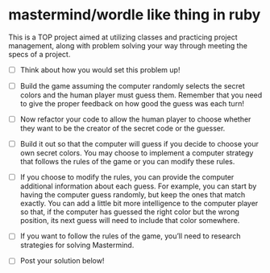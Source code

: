 # mastermind/wordle like thing in ruby
This is a TOP project aimed at utilizing classes and practicing project management, along with problem solving your way through meeting the specs of a project.



- [ ] Think about how you would set this problem up!
- [ ] Build the game assuming the computer randomly selects
  the secret colors and the human player must guess them.
  Remember that you need to give the proper feedback on how
  good the guess was each turn!
- [ ] Now refactor your code to allow the human player to
  choose whether they want to be the creator of the secret
  code or the guesser.
- [ ] Build it out so that the computer will guess if you
  decide to choose your own secret colors. You may choose to
  implement a computer strategy that follows the rules of
  the game or you can modify these rules.
- [ ] If you choose to modify the rules, you can provide the
  computer additional information about each guess. For
  example, you can start by having the computer guess
  randomly, but keep the ones that match exactly. You can
  add a little bit more intelligence to the computer player
  so that, if the computer has guessed the right color but
  the wrong position, its next guess will need to include
  that color somewhere.
- [ ] If you want to follow the rules of the game, you’ll
  need to research strategies for solving Mastermind.
- [ ] Post your solution below!


